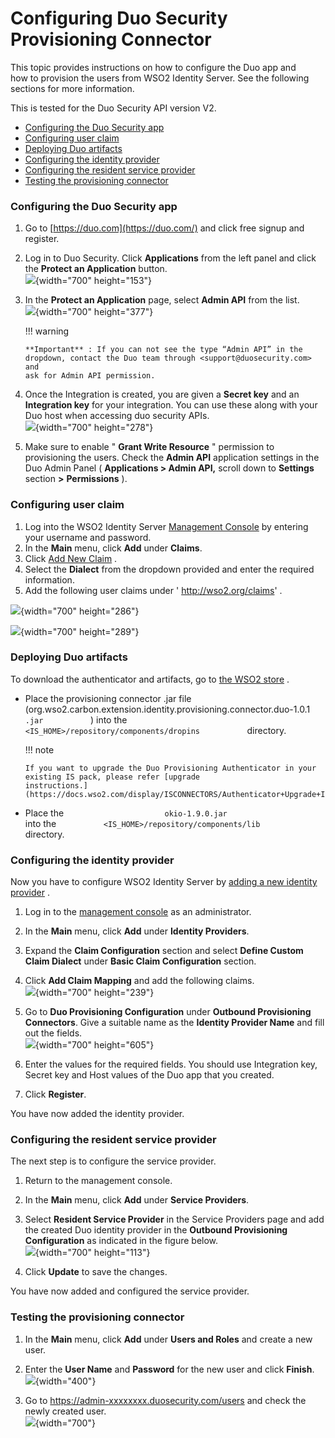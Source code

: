 # Configuring Duo Security Provisioning Connector

This topic provides instructions on how to configure the Duo app and
how to provision the users from WSO2 Identity Server. See the following
sections for more information.

This is tested for the Duo Security API version V2.

-   [Configuring the Duo Security
    app](#ConfiguringDuoSecurityProvisioningConnector-ConfiguringtheDuoSecurityapp)
-   [Configuring user
    claim](#ConfiguringDuoSecurityProvisioningConnector-Configuringuserclaim)
-   [Deploying
    Duo artifacts](#ConfiguringDuoSecurityProvisioningConnector-DeployingDuoartifacts)
-   [Configuring the identity
    provider](#ConfiguringDuoSecurityProvisioningConnector-Configuringtheidentityprovider)
-   [Configuring the resident service
    provider](#ConfiguringDuoSecurityProvisioningConnector-Configuringtheresidentserviceprovider)
-   [Testing the provisioning
    connector](#ConfiguringDuoSecurityProvisioningConnector-Testingtheprovisioningconnector)

### Configuring the Duo Security app

1.  Go to [https://duo.com](https://duo.com/) and click free signup and
    register.
2.  Log in to Duo Security. Click **Applications** from the left panel
    and click the **Protect an Application** button.  
    ![](attachments/51486739/51451210.png){width="700" height="153"}
3.  In the **Protect an Application** page, select **Admin API** from
    the list.  
    ![](attachments/51486739/51451211.png){width="700" height="377"}

    !!! warning
    
        **Important** : If you can not see the type “Admin API” in the
        dropdown, contact the Duo team through <support@duosecurity.com> and
        ask for Admin API permission.
    

4.  Once the Integration is created, you are given a **Secret key** and
    an **Integration key** for your integration. You can use these along
    with your Duo host when accessing duo security APIs.  
    ![](attachments/51486739/51451212.png){width="700" height="278"}
5.  Make sure to enable " **Grant Write Resource** " permission to
    provisioning the users. Check the **Admin API** application settings
    in the Duo Admin Panel ( **Applications \> Admin API,** scroll down
    to **Settings** section **\>** **Permissions** ).

### Configuring user claim

1.  Log into the WSO2 Identity Server [Management
    Console](https://docs.wso2.com/identity-server/Getting+Started+with+the+Management+Console)
    by entering your username and password.
2.  In the **Main** menu, click **Add** under **Claims**.
3.  Click [Add New
    Claim](https://docs.wso2.com/identity-server/Adding+Claim+Mapping) .
4.  Select the **Dialect** from the dropdown provided and enter the
    required information.
5.  Add the following user claims under ' http://wso2.org/claims' .

![](attachments/51486808/51451229.png){width="700" height="286"}

![](attachments/51486808/51451230.png){width="700" height="289"}

### Deploying Duo artifacts

To download the authenticator and artifacts, go to [the WSO2
store](https://store.wso2.com/store/assets/isconnector/list?q=%22_default%22%3A%22Duo%22)
.

-   Place the provisioning connector .jar file
    (org.wso2.carbon.extension.identity.provisioning.connector.duo-1.0.1
    `            .jar           ` ) into the
    `            <IS_HOME>/repository/components/dropins           `
    directory.

    !!! note
    
        If you want to upgrade the Duo Provisioning Authenticator in your
        existing IS pack, please refer [upgrade
        instructions.](https://docs.wso2.com/display/ISCONNECTORS/Authenticator+Upgrade+Instructions)
    

-   Place the
    `                       okio-1.9.0.jar                     ` into
    the `           <IS_HOME>/repository/components/lib          `
    directory.

### Configuring the identity provider

Now you have to configure WSO2 Identity Server by [adding a new identity
provider](https://docs.wso2.com/identity-server/Configuring+an+Identity+Provider)
.

1.  Log in to the [management
    console](https://docs.wso2.com/identity-server/Getting+Started+with+the+Management+Console)
    as an administrator.
2.  In the **Main** menu, click **Add** under **Identity Providers**.
3.  Expand the **Claim Configuration** section and select **Define
    Custom Claim Dialect** under **Basic Claim Configuration** section.
4.  Click **Add Claim Mapping** and add the following claims.  
    ![](attachments/51486808/51451231.png){width="700" height="239"}
5.  Go to **Duo Provisioning Configuration** under **Outbound
    Provisioning Connectors**. Give a suitable name as the **Identity
    Provider Name** and fill out the fields.  
    ![](attachments/51486808/53284965.png){width="700" height="605"}
6.  Enter the values for the required fields. You should use Integration
    key, Secret key and Host values of the Duo app that you created.

7.  Click **Register**.

You have now added the identity provider.

### Configuring the resident service provider

The next step is to configure the service provider.

1.  Return to the management console.

2.  In the **Main** menu, click **Add** under **Service Providers**.
3.  Select **Resident Service Provider** in the Service Providers page
    and add the created Duo identity provider in the **Outbound
    Provisioning Configuration** as indicated in the figure below.  
    ![](attachments/51486808/51451232.png){width="700" height="113"}

4.  Click **Update** to save the changes.

You have now added and configured the service provider.

### Testing the provisioning connector

1.  In the **Main** menu, click **Add** under **Users and Roles** and
    create a new user.

2.  Enter the **User Name** and **Password** for the new user and click
    **Finish**.  
    ![](attachments/51486808/51451233.png){width="400"}

3.  Go to <https://admin-xxxxxxxx.duosecurity.com/users> and check the
    newly created user.  
    ![](attachments/51486808/57008458.png){width="700"}
